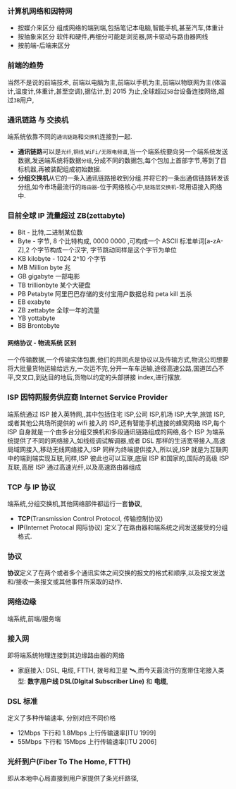 ### 计算机网络和因特网

- 按媒介来区分
  组成网络的端到端,包括笔记本电脑,智能手机,甚至汽车,体重计
- 按抽象来区分
  软件和硬件,再细分可能是浏览器,网卡驱动与路由器网线
- 按前端-后端来区分

### 前端的趋势

当然不是说的前端技术, 前端以电脑为主,前端以手机为主,前端以物联网为主(体温计,温度计,体重计,甚至空调),据估计,到 2015 为止,全球超过`5B`台设备连接网络,超过`3B`用户,

### 通讯链路 与 交换机

端系统依靠不同的`通讯链路`和`交换机`连接到一起.

- **通讯链路**可以是`光纤`,`铜线`,`WiFi/无限电频谱`,当一个端系统要向另一个端系统发送数据,发送端系统将数据`分组`,分成不同的数据包,每个包加上首部字节,等到了目标机器,再被装配组成初始数据.
- **分组交换机**从它的一条入通讯链路接收到分组.并将它的一条出通信链路转发该分组,如今市场最流行的`路由器`-位于网络核心中,`链路层交换机`-常用语接入网络中.

### 目前全球 IP 流量超过 ZB(zettabyte)

- Bit - 比特,二进制某位数
- Byte - 字节, 8 个比特构成, 0000 0000 ,可构成一个 ASCII 标准单词[a-zA-Z],2 个字节构成一个汉字, 字节跳动同样是这个字节为单位
- KB kilobyte - 1024 2^10 个字节
- MB Million byte 兆
- GB gigabyte 一部电影
- TB trillionbyte 某个大硬盘
- PB Petabyte 阿里巴巴存储的支付宝用户数据总和 peta kill 五杀
- EB exabyte
- ZB zettabyte 全球一年的流量
- YB yottabyte
- BB Brontobyte

#### 网络协议 - 物流系统 区别

一个传输数据,一个传输实体包裹,他们的共同点是协议以及传输方式,物流公司想要将大批量货物运输给远方,一次运不完,分开一车车运输,途径高速公路,国道凹凸不平,交叉口,到达目的地后,货物以约定的头部拼接 index,进行摆放.

### ISP 因特网服务供应商 Internet Service Provider

端系统通过 ISP 接入英特网,,其中包括住宅 ISP,公司 ISP,机场 ISP,大学,旅馆 ISP,或者其他公共场所提供的 wifi 接入的 ISP,还有智能手机连接的蜂窝网络 ISP,每个 ISP 自身就是一个由多台分组交换机和多段通讯链路组成的网络,各个 ISP 为端系统提供了不同的网络接入,如线缆调试解调器,或者 DSL 那样的生活宽带接入,高速局域网接入,移动无线网络接入,ISP 同样为终端提供接入,所以说,ISP 就是为互联网中的端到端实现互联,同样,ISP 彼此也可以互联,底层 ISP 和国家的,国际的高级 ISP 互联,高层 ISP 通过高速光纤,以及高速路由器组成

### TCP 与 IP 协议

端系统,分组交换机,其他网络部件都运行一套**协议**,

- **TCP**(Transmission Control Protocol, 传输控制协议)
- **IP**(Internet Protocal 网际协议) 定义了在路由器和端系统之间发送接受的分组格式.

### 协议

**协议**定义了在两个或者多个通讯实体之间交换的报文的格式和顺序,以及报文发送和/接收一条报文或其他事件所采取的动作.

### 网络边缘

端系统,前端/服务端

### 接入网

即将端系统物理连接到其边缘路由器的网络

- 家庭接入: DSL, 电缆, FTTH, 拨号和卫星 🛰,而今天最流行的宽带住宅接入类型: **数字用户线 DSL(DIgital Subscriber Line)** 和 **电缆**,

### DSL 标准

定义了多种传输速率, 分别对应不同价格

- 12Mbps 下行和 1.8Mbps 上行传输速率[ITU 1999]
- 55Mbps 下行和 15Mbps 上行传输速率[ITU 2006]

### 光纤到户(Fiber To The Home, FTTH)

即从本地中心局直接到用户家提供了条光纤路径,
